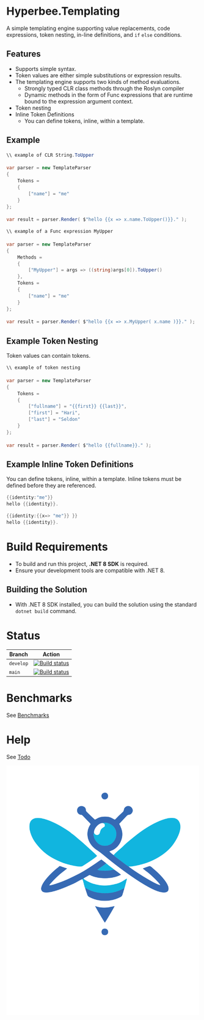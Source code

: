 ﻿# Hyperbee.Templating

A simple templating engine supporting value replacements, code expressions, token nesting, 
in-line definitions, and `if` `else` conditions.

## Features

* Supports simple syntax.
* Token values are either simple substitutions or expression results.
* The templating engine supports two kinds of method evaluations.
    * Strongly typed CLR class methods through the Roslyn compiler
    * Dynamic methods in the form of Func expressions that are runtime bound to the expression argument context.
* Token nesting
* Inline Token Definitions
    * You can define tokens, inline, within a template.

## Example

```csharp
\\ example of CLR String.ToUpper

var parser = new TemplateParser
{
    Tokens =
    {
        ["name"] = "me"
    }
};

var result = parser.Render( $"hello {{x => x.name.ToUpper()}}." );
```

```csharp
\\ example of a Func expression MyUpper

var parser = new TemplateParser
{
    Methods =
    {
        ["MyUpper"] = args => ((string)args[0]).ToUpper()
    },
    Tokens =
    {
        ["name"] = "me"
    }
};

var result = parser.Render( $"hello {{x => x.MyUpper( x.name )}}." );
```

## Example Token Nesting
Token values can contain tokens.

```csharp
\\ example of token nesting

var parser = new TemplateParser
{
    Tokens =
    {
        ["fullname"] = "{{first}} {{last}}",
        ["first"] = "Hari",
        ["last"] = "Seldon"
    }
};

var result = parser.Render( $"hello {{fullname}}." );
```

## Example Inline Token Definitions
You can define tokens, inline, within a template. Inline tokens must be defined before they are referenced.

```csharp
{{identity:"me"}}
hello {{identity}}.
```

```csharp
{{identity:{{x=> "me"}} }}
hello {{identity}}.
```


# Build Requirements

* To build and run this project, **.NET 8 SDK** is required.
* Ensure your development tools are compatible with .NET 8.

## Building the Solution

* With .NET 8 SDK installed, you can build the solution using the standard `dotnet build` command.


# Status

| Branch     | Action                                                                                                                                                                                                                      |
|------------|-----------------------------------------------------------------------------------------------------------------------------------------------------------------------------------------------------------------------------|
| `develop`  | [![Build status](https://github.com/Stillpoint-Software/hyperbee.templating/actions/workflows/publish.yml/badge.svg?branch=develop)](https://github.com/Stillpoint-Software/hyperbee.templating/actions/workflows/publish.yml)  |
| `main`     | [![Build status](https://github.com/Stillpoint-Software/hyperbee.templating/actions/workflows/publish.yml/badge.svg)](https://github.com/Stillpoint-Software/hyperbee.templating/actions/workflows/publish.yml)                 |


# Benchmarks
 See [Benchmarks](https://github.com/Stillpoint-Software/Hyperbee.Templating/test/Hyperbee.Templating.Benchmark/benchmark/results/Hyperbee.Templating.Benchmark.TemplateBenchmarks-report-github.md)
 
 
# Help
 See [Todo](https://github.com/Stillpoint-Software/Hyperbee.Templating/blob/main/docs/todo.md)

 [![Hyperbee.Templating](https://github.com/Stillpoint-Software/Hyperbee.Templating/blob/main/assets/hyperbee.svg?raw=true)](https://github.com/Stillpoint-Software/Hyperbee.Templating)
